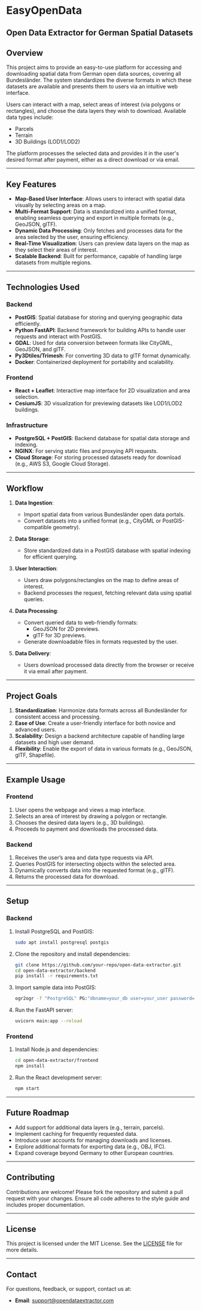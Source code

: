 # EasyOpenData
## Open Data Extractor for German Spatial Datasets

## Overview
This project aims to provide an easy-to-use platform for accessing and downloading spatial data from German open data sources, covering all Bundesländer. The system standardizes the diverse formats in which these datasets are available and presents them to users via an intuitive web interface.

Users can interact with a map, select areas of interest (via polygons or rectangles), and choose the data layers they wish to download. Available data types include:
- Parcels
- Terrain
- 3D Buildings (LOD1/LOD2)

The platform processes the selected data and provides it in the user's desired format after payment, either as a direct download or via email.

---

## Key Features
- **Map-Based User Interface**: Allows users to interact with spatial data visually by selecting areas on a map.
- **Multi-Format Support**: Data is standardized into a unified format, enabling seamless querying and export in multiple formats (e.g., GeoJSON, glTF).
- **Dynamic Data Processing**: Only fetches and processes data for the area selected by the user, ensuring efficiency.
- **Real-Time Visualization**: Users can preview data layers on the map as they select their areas of interest.
- **Scalable Backend**: Built for performance, capable of handling large datasets from multiple regions.

---

## Technologies Used

### **Backend**

- **PostGIS**: Spatial database for storing and querying geographic data efficiently.
- **Python FastAPI**: Backend framework for building APIs to handle user requests and interact with PostGIS.
- **GDAL**: Used for data conversion between formats like CityGML, GeoJSON, and glTF.
- **Py3Dtiles/Trimesh**: For converting 3D data to glTF format dynamically.
- **Docker**: Containerized deployment for portability and scalability.

### **Frontend**

- **React + Leaflet**: Interactive map interface for 2D visualization and area selection.
- **CesiumJS**: 3D visualization for previewing datasets like LOD1/LOD2 buildings.

### **Infrastructure**

- **PostgreSQL + PostGIS**: Backend database for spatial data storage and indexing.
- **NGINX**: For serving static files and proxying API requests.
- **Cloud Storage**: For storing processed datasets ready for download (e.g., AWS S3, Google Cloud Storage).

---

## Workflow

1. **Data Ingestion**:
   - Import spatial data from various Bundesländer open data portals.
   - Convert datasets into a unified format (e.g., CityGML or PostGIS-compatible geometry).

2. **Data Storage**:
   - Store standardized data in a PostGIS database with spatial indexing for efficient querying.

3. **User Interaction**:
   - Users draw polygons/rectangles on the map to define areas of interest.
   - Backend processes the request, fetching relevant data using spatial queries.

4. **Data Processing**:
   - Convert queried data to web-friendly formats:
     - GeoJSON for 2D previews.
     - glTF for 3D previews.
   - Generate downloadable files in formats requested by the user.

5. **Data Delivery**:
   - Users download processed data directly from the browser or receive it via email after payment.

---

## Project Goals

1. **Standardization**: Harmonize data formats across all Bundesländer for consistent access and processing.
2. **Ease of Use**: Create a user-friendly interface for both novice and advanced users.
3. **Scalability**: Design a backend architecture capable of handling large datasets and high user demand.
4. **Flexibility**: Enable the export of data in various formats (e.g., GeoJSON, glTF, Shapefile).

---

## Example Usage

### **Frontend**

1. User opens the webpage and views a map interface.
2. Selects an area of interest by drawing a polygon or rectangle.
3. Chooses the desired data layers (e.g., 3D buildings).
4. Proceeds to payment and downloads the processed data.

### **Backend**

1. Receives the user’s area and data type requests via API.
2. Queries PostGIS for intersecting objects within the selected area.
3. Dynamically converts data into the requested format (e.g., glTF).
4. Returns the processed data for download.

---

## Setup

### **Backend**

1. Install PostgreSQL and PostGIS:

   ```bash
   sudo apt install postgresql postgis
   ```

2. Clone the repository and install dependencies:

   ```bash
   git clone https://github.com/your-repo/open-data-extractor.git
   cd open-data-extractor/backend
   pip install -r requirements.txt
   ```

3. Import sample data into PostGIS:

   ```bash
   ogr2ogr -f "PostgreSQL" PG:"dbname=your_db user=your_user password=your_pass" sample_data.gml
   ```

4. Run the FastAPI server:

   ```bash
   uvicorn main:app --reload
   ```

### **Frontend**

1. Install Node.js and dependencies:

   ```bash
   cd open-data-extractor/frontend
   npm install
   ```

2. Run the React development server:

   ```bash
   npm start
   ```

---

## Future Roadmap

- Add support for additional data layers (e.g., terrain, parcels).
- Implement caching for frequently requested data.
- Introduce user accounts for managing downloads and licenses.
- Explore additional formats for exporting data (e.g., OBJ, IFC).
- Expand coverage beyond Germany to other European countries.

---

## Contributing

Contributions are welcome! Please fork the repository and submit a pull request with your changes. Ensure all code adheres to the style guide and includes proper documentation.

---

## License

This project is licensed under the MIT License. See the [LICENSE](LICENSE) file for more details.

---

## Contact

For questions, feedback, or support, contact us at:

- **Email**: support@opendataextractor.com